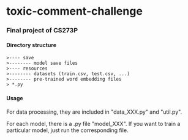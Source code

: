 # toxic-comment-challenge
### Final project of CS273P

#### Directory structure
```
>---- save
>-------- model save files
>---- resources
>-------- datasets (train.csv, test.csv, ...)
>-------- pre-trained word embedding files
> *.py
```

#### Usage

For data processing, they are included in "data_XXX.py" and "util.py".

For each model, there is a .py file "model_XXX". If you want to train a particular model, just run the corresponding file.
